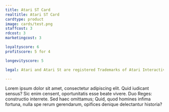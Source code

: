 ```yaml
---
title: Atari ST Card
realtitle: Atari ST Card
cardtype: product
image: cards/test.png
staffcost: 3
rdcost: 3
marketingcost: 3

loyaltyscore: 6
profitscore: 5 for 4

longevityscore: 5

legal: Atari and Atari St are registered Trademarks of Atari Interactive, Inc.

---
```


Lorem ipsum dolor sit amet, consectetur adipiscing elit. Quid iudicant sensus? Sic enim censent, oportunitatis esse beate vivere. Duo Reges: constructio interrete. Sed haec omittamus; Quid, quod homines infima fortuna, nulla spe rerum gerendarum, opifices denique delectantur historia?
